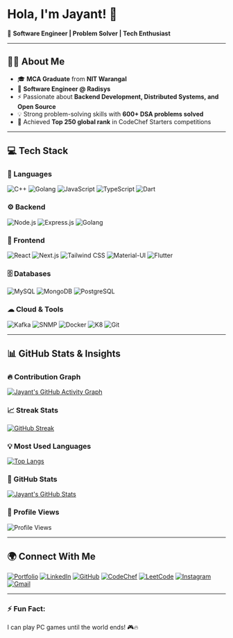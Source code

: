 # **Hola, I'm Jayant!** 👋  

🚀 **Software Engineer | Problem Solver | Tech Enthusiast**  

---

## **👨‍💻 About Me**  
- 🎓 **MCA Graduate** from **NIT Warangal**  
- 💼 **Software Engineer @ Radisys** 
- ⚡ Passionate about **Backend Development, Distributed Systems, and Open Source**  
- 💡 Strong problem-solving skills with **600+ DSA problems solved**  
- 🎯 Achieved **Top 250 global rank** in CodeChef Starters competitions  

---

## **💻 Tech Stack**  

### 🚀 Languages  
![C++](https://img.shields.io/badge/C++-00599C?style=for-the-badge&logo=c%2B%2B&logoColor=white) ![Golang](https://img.shields.io/badge/Go-00ADD8?style=for-the-badge&logo=go&logoColor=white) ![JavaScript](https://img.shields.io/badge/JavaScript-F7DF1E?style=for-the-badge&logo=javascript&logoColor=black) ![TypeScript](https://img.shields.io/badge/TypeScript-3178C6?style=for-the-badge&logo=typescript&logoColor=white) ![Dart](https://img.shields.io/badge/Dart-0175C2?style=for-the-badge&logo=dart&logoColor=white)  

### ⚙️ Backend  
![Node.js](https://img.shields.io/badge/Node.js-339933?style=for-the-badge&logo=node.js&logoColor=white) ![Express.js](https://img.shields.io/badge/Express.js-000000?style=for-the-badge&logo=express&logoColor=white) ![Golang](https://img.shields.io/badge/Go-00ADD8?style=for-the-badge&logo=go&logoColor=white)  

### 🎨 Frontend  
![React](https://img.shields.io/badge/React-61DAFB?style=for-the-badge&logo=react&logoColor=black) ![Next.js](https://img.shields.io/badge/Next.js-000000?style=for-the-badge&logo=next.js&logoColor=white) ![Tailwind CSS](https://img.shields.io/badge/Tailwind_CSS-38B2AC?style=for-the-badge&logo=tailwind-css&logoColor=white) ![Material-UI](https://img.shields.io/badge/Material--UI-0081CB?style=for-the-badge&logo=mui&logoColor=white) ![Flutter](https://img.shields.io/badge/Flutter-02569B?style=for-the-badge&logo=flutter&logoColor=white)

### 🗄 Databases  
![MySQL](https://img.shields.io/badge/MySQL-4479A1?style=for-the-badge&logo=mysql&logoColor=white) ![MongoDB](https://img.shields.io/badge/MongoDB-4EA94B?style=for-the-badge&logo=mongodb&logoColor=white) ![PostgreSQL](https://img.shields.io/badge/PostgreSQL-336791?style=for-the-badge&logo=postgresql&logoColor=white)  

### ☁ Cloud & Tools  
![Kafka](https://img.shields.io/badge/Apache_Kafka-231F20?style=for-the-badge&logo=apache-kafka&logoColor=white) ![SNMP](https://img.shields.io/badge/SNMP-009639?style=for-the-badge&logo=cisco&logoColor=white) ![Docker](https://img.shields.io/badge/Docker-2496ED?style=for-the-badge&logo=docker&logoColor=white) ![K8](https://img.shields.io/badge/Kubernetes-326CE5?style=for-the-badge&logo=Kubernetes&logoColor=white) ![Git](https://img.shields.io/badge/Git-F05032?style=for-the-badge&logo=git&logoColor=white)  

---

## **📊 GitHub Stats & Insights**  

### 🔥 Contribution Graph  
[![Jayant's GitHub Activity Graph](https://github-readme-activity-graph.vercel.app/graph?username=Jayant-Verma&theme=github-dark)](https://github.com/Jayant-Verma)  

### 📈 Streak Stats  
[![GitHub Streak](https://github-readme-streak-stats.herokuapp.com/?user=Jayant-Verma&theme=dark)](https://github.com/Jayant-Verma)  

### 💡 Most Used Languages  
[![Top Langs](https://github-readme-stats.vercel.app/api/top-langs/?username=Jayant-Verma&layout=compact&theme=dark)](https://github.com/Jayant-Verma)  

### 🚀 GitHub Stats  
[![Jayant's GitHub Stats](https://github-readme-stats.vercel.app/api?username=Jayant-Verma&&show_icons=true&title_color=ffffff&icon_color=bb2acf&text_color=daf7dc&bg_color=151515)](https://github.com/Jayant-Verma)  

### 👀 Profile Views  
![Profile Views](https://komarev.com/ghpvc/?username=Jayant-Verma&color=blue&style=flat-square)  

---

## **🌍 Connect With Me**  
[![Portfolio](https://img.shields.io/badge/Portfolio-000?style=for-the-badge&logo=vercel&logoColor=white)](https://jayantverma.vercel.app) [![LinkedIn](https://img.shields.io/badge/LinkedIn-0A66C2?style=for-the-badge&logo=linkedin&logoColor=white)](https://www.linkedin.com/in/verma-jayant/) [![GitHub](https://img.shields.io/badge/GitHub-000?style=for-the-badge&logo=github&logoColor=white)](https://github.com/Jayant-Verma) [![CodeChef](https://img.shields.io/badge/CodeChef-5B4638?style=for-the-badge&logo=codechef&logoColor=white)](https://www.codechef.com/users/jayant\_007) [![LeetCode](https://img.shields.io/badge/LeetCode-FFA116?style=for-the-badge&logo=leetcode&logoColor=white)](https://leetcode.com/red_samurai) [![Instagram](https://img.shields.io/badge/Instagram-%23E4405F.svg?style=for-the-badge&logo=Instagram&logoColor=white)](https://www.instagram.com/jayant_rajputt/) [![Gmail](https://img.shields.io/badge/Gmail-D14836?style=for-the-badge&logo=gmail&logoColor=white)](mailto:jayantverma8533@gmail.com)

---

### ⚡ **Fun Fact:**  
I can play PC games until the world ends! 🎮🔥  

